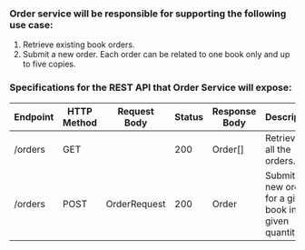 ### Order service will be responsible for supporting the following use case:
1. Retrieve existing book orders.
2. Submit a new order. Each order can be related to one book only and up to five copies.

### Specifications for the REST API that Order Service will expose:
| Endpoint | HTTP Method | Request Body | Status | Response Body | Description                                               |
|----------|-------------|--------------|--------|---------------|-----------------------------------------------------------|
| /orders  | GET         |              | 200    | Order[]       | Retrieves all the orders.                                 |
| /orders  | POST        | OrderRequest | 200    | Order         | Submits a new order for a given book in a given quantity. |
